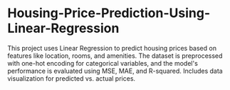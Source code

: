 # Housing-Price-Prediction-Using-Linear-Regression
This project uses Linear Regression to predict housing prices based on features like location, rooms, and amenities. The dataset is preprocessed with one-hot encoding for categorical variables, and the model's performance is evaluated using MSE, MAE, and R-squared. Includes data visualization for predicted vs. actual prices.
